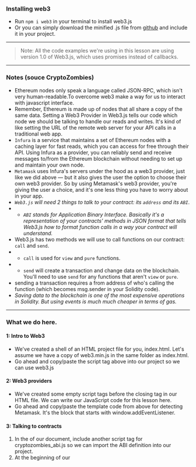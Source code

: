 ### Installing web3 
- Run `npm i web3` in your terminal to install web3.js
- Or you can simply download the minified .js file from [github](https://github.com/web3/web3.js/blob/1.x/dist/web3.min.js) and include it in your project.

---
> Note: All the code examples we're using in this lesson are using version 1.0 of Web3.js, which uses promises instead of callbacks.
---
### Notes (souce CryptoZombies)
- Ethereum nodes only speak a language called JSON-RPC, which isn't very human-readable.To overcome web3 make a way for us to interact with javascript interface.
- Remember, Ethereum is made up of nodes that all share a copy of the same data. Setting a Web3 Provider in Web3.js tells our code which node we should be talking to handle our reads and writes. It's kind of like setting the URL of the remote web server for your API calls in a traditional web app.
- `Infura` is a service that maintains a set of Ethereum nodes with a caching layer for fast reads, which you can access for free through their API. Using Infura as a provider, you can reliably send and receive messages to/from the Ethereum blockchain without needing to set up and maintain your own node.
- `Metamask` uses Infura's servers under the hood as a web3 provider, just like we did above — but it also gives the user the option to choose their own web3 provider. So by using Metamask's web3 provider, you're giving the user a choice, and it's one less thing you have to worry about in your app.
- *`Web3.js` will need 2 things to talk to your contract: its `address` and its `ABI`*.
- - *`ABI` stands for Application Binary Interface. Basically it's a representation of your contracts' methods in JSON format that tells Web3.js how to format function calls in a way your contract will understand.*
- Web3.js has two methods we will use to call functions on our contract: `call` and `send`.
- - `call` is used for `view` and `pure` functions.
- - `send` will create a transaction and change data on the blockchain. You'll need to use `send` for any functions that aren't `view` or `pure`.
- sending a transaction requires a from address of who's calling the function (which becomes msg.sender in your Solidity code).
- *Saving data to the blockchain is one of the most expensive operations in Solidity. But using events is much much cheaper in terms of gas.*

---
### What we do here.

#### 1: Intro to Web3
- We've created a shell of an HTML project file for you, index.html. Let's assume we have a copy of web3.min.js in the same folder as index.html.
- Go ahead and copy/paste the script tag above into our project so we can use web3.js

#### 2: Web3 providers
- We've created some empty script tags before the closing </body> tag in our HTML file. We can write our JavaScript code for this lesson here.
- Go ahead and copy/paste the template code from above for detecting Metamask. It's the block that starts with window.addEventListener.

#### 3: Talking to contracts
1. In the <head> of our document, include another script tag for cryptozombies_abi.js so we can import the ABI definition into our project.
2. At the beginning of our <script> tag in the <body>, declare a var named `cryptoZombies`, but don't set it equal to anything. Later we'll use this variable to store our instantiated contract.
3. Next, create a function named `startApp()`. We'll fill in the body in the next 2 steps.
4. The first thing `startApp()` should do is declare a var named `cryptoZombiesAddress` and set it equal to the string "YOUR_CONTRACT_ADDRESS" (this is the address of the `CryptoZombies` contract on mainnet).
5. Lastly, let's instantiate our contract. Set cryptoZombies equal to a new web3js.eth.Contract like we did in the example code above. (Using `cryptoZombiesABI`, which gets imported with our script tag, and `cryptoZombiesAddress` from above).

#### 4: Calling Contract Functions
1. We've gone ahead and copied `getZombieDetails` into the code for you.
2. Let's create a similar function for `zombieToOwner`. If you recall from ZombieFactory.sol, we had a mapping that looked like:
```solidity
mapping (uint => address) public zombieToOwner;
```
3. Define a JavaScript function called `zombieToOwner`. Similar to `getZombieDetails` above, it will take an `id` as a parameter, and will return a Web3.js call to `zombieToOwner` on our contract.

4. Below that, create a third function for `getZombiesByOwner`. If you recall from ZombieHelper.sol, the function definition looked like this:

```solidity
function getZombiesByOwner(address _owner)
```
5. Our function `getZombiesByOwner` will take owner as a parameter, and return a Web3.js `call` to `getZombiesByOwner`.

#### 5: Metamask & Accounts
1. Let's make it so our app will display the user's zombie army when the page first loads, and monitor the active account in MetaMask to refresh the display if it changes.

2. Declare a var named `userAccount`, but don't assign it to anything.

3. At the end of startApp(), copy/paste the boilerplate `accountInterval` code from above

4. Replace the line `updateInterface();` with a call to `getZombiesByOwner`, and pass it userAccount

5. Chain a then statement after `getZombiesByOwner` and pass the result to a function named displayZombies. (The syntax is: `.then(displayZombies);`).
We don't have a function called displayZombies yet, but we'll implement it in the next chapter.

#### 6: Displaying zombie Army
1. We created an empty `displayZombies` function for you. Let's fill it in.
2. The first thing we'll want to do is empty the `#zombies` div. In JQuery, you can do this with `$("#zombies").empty();`.
3. Next, we'll want to loop through all the ids, using a for loop: `for (const id of ids) {}`
4. Inside the for loop, copy/paste the code block above that called `getZombieDetails(id)` for each id and then used `$("#zombies").append(...)` to add it to our HTML.

#### 7: Sending Transactions
We've added a div with ID txStatus — this way we can use this div to update the user with messages with the status of our transactions.

1. Below displayZombies, copy / paste the code from createRandomZombie above.
Let's implement another function: feedOnKitty.

2. The logic for calling feedOnKitty will be almost identical — we'll send a transaction that calls the function, and a successful transaction results in a new zombie being created for us, so we'll want to redraw the UI after it's successful.
Make a copy of createRandomZombie right below it, but make the following changes:
    a) Call the 2nd function `feedOnKitty`, which takes 2 arguments: `zombieId` and `kittyId`
    b) The `#txStatus` text should update to: `"Eating a kitty. This may take a while..."`
    c) Make it call `feedOnKitty` on our contract, and pass the same 2 arguments
    d) The success message on `#txStatus` should read: `"Ate a kitty and spawned a new Zombie!"`

#### 8: Call Payable Functions
Let's add a levelUp function below `feedOnKitty`. The code will be very similar to feedOnKitty, but:
1. The function will take 1 parameter, `zombieId`
2. Pre-transaction, it should display the `txStatus` text `"Leveling up your zombie..."`
3. When it calls levelUp on the contract, it should send "0.001" ETH converted toWei, as in the example above
4. Upon success it should display the text `"Power overwhelming! Zombie successfully leveled up"`
5. We don't need to redraw the UI by querying our smart contract with `getZombiesByOwner` — because in this case we know the only thing that's changed is the one zombie's level.

#### 9: Subsccribing events
Let's add some code to listen for the Transfer event, and update our app's UI if the current user receives a new zombie. We'll need to add this code at the end of the startApp function, to make sure the cryptoZombies contract has been initialized before adding an event listener.

1. At the end of startApp(), copy/paste the code block above listening for `cryptoZombies.events.Transfer`
2. For the line to update the UI, use `getZombiesByOwner(userAccount).then(displayZombies)`;

#### 10: Wrapping it up

For complete Implementation complete the below steps :

1. Implementing functions for attack, changeName, changeDna, and the ERC721 functions transfer, ownerOf, balanceOf, etc. The implementation of these functions would be identical to all the other send transactions we covered.

2. Implementing an "admin page" where you can execute setKittyContractAddress, setLevelUpFee, and withdraw. Again, there's no special logic on the front-end here — these implementations would be identical to the functions we've already covered. You would just have to make sure you called them from the same Ethereum address that deployed the contract, since they have the onlyOwner modifier.

3. There are a few different views in the app we would want to implement:

    a. An individual zombie page, where you can view info about a specific zombie with a permalink to it. This page would render the zombie's appearance, show its name, its owner (with a link to the user's profile page), its win/loss count, its battle history, etc.

    b. A user page, where you could view a user's zombie army with a permalink. You would be able to click on an individual zombie to view its page, and also click on a zombie to attack it if you're logged into MetaMask and have an army.

    c. A homepage, which is a variation of the user page that shows the current user's zombie army. (This is the page we started implementing in index.html).

4. Some method in the UI that allows the user to feed on CryptoKitties. We could have a button by each zombie on the homepage that says "Feed Me", then a text box that prompted the user to enter a kitty's ID (or a URL to that kitty, e.g. https://www.cryptokitties.co/kitty/578397). This would then trigger our function feedOnKitty.

5. Some method in the UI for the user to attack another user's zombie.

    One way to implement this would be when the user was browsing another user's page, there could be a button that said "Attack This Zombie". When the user clicked it, it would pop up a modal that contains the current user's zombie army and prompt them "Which zombie would you like to attack with?"

    The user's homepage could also have a button by each of their zombies that said "Attack a Zombie". When they clicked it, it could pop up a modal with a search field where they could type in a zombie's ID to search for it. Or an option that said "Attack Random Zombie", which would search a random number for them.

    We would also want to grey out the user's zombies whose cooldown period had not yet passed, so the UI could indicate to the user that they can't yet attack with that zombie, and how long they will have to wait.

6. The user's homepage would also have options by each zombie to change name, change DNA, and level up (for a fee). Options would be greyed out if the user wasn't yet high enough level.

7. For new users, we should display a welcome message with a prompt to create the first zombie in their army, which calls createRandomZombie().

8. We'd probably want to add an Attack event to our smart contract with the user's address as an indexed property, as discussed in the last chapter. This would allow us to build real-time notifications — we could show the user a popup alert when one of their zombies was attacked, so they could view the user/zombie who attacked them and retaliate.

9. We would probably also want to implement some sort of front-end caching layer so we aren't always slamming Infura with requests for the same data. (Our current implementation of displayZombies calls getZombieDetails for every single zombie every time we refresh the interface — but realistically we only need to call this for the new zombie that's been added to our army).

10. A real-time chat room so you could trash talk other players as you crush their zombie army? Yes plz.